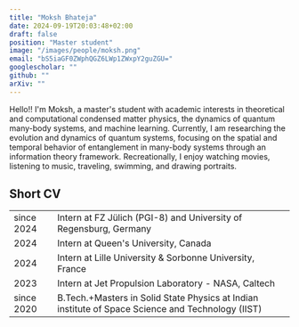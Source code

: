 ```yaml
---
title: "Moksh Bhateja"
date: 2024-09-19T20:03:48+02:00
draft: false
position: "Master student"
image: "/images/people/moksh.png"
email: "bS5iaGF0ZWphQGZ6LWp1ZWxpY2guZGU="
googlescholar: ""
github: ""
arXiv: ""
---
```


Hello!! I'm Moksh, a master's student with academic interests in theoretical and computational condensed matter physics, the dynamics of quantum many-body systems, and machine learning. Currently, I am researching the evolution and dynamics of quantum systems, focusing on the spatial and temporal behavior of entanglement in many-body systems through an information theory framework. Recreationally, I enjoy watching movies, listening to music, traveling, swimming, and drawing portraits.

## Short CV
|          |                                                                           |
|:----------|:---------------------------------------------------------------------------|
|since 2024 |      Intern at FZ Jülich (PGI-8) and University of Regensburg, Germany
|2024 |      Intern at Queen's University, Canada
|2024 |      Intern at Lille University & Sorbonne University, France
|2023 |       Intern at Jet Propulsion Laboratory - NASA, Caltech
|since 2020 |  B.Tech.+Masters in Solid State Physics at Indian institute of Space Science and Technology (IIST)
